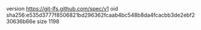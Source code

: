 version https://git-lfs.github.com/spec/v1
oid sha256:e535d3777f8506821bd296362fcaab4bc548b8da4fcacbb3de2ebf230636b66e
size 1198
